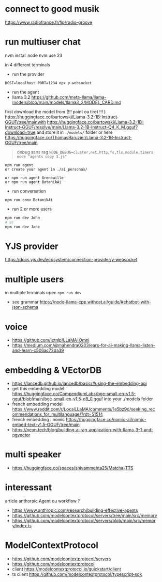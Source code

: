 # connect to good musik

https://www.radiofrance.fr/fip/radio-groove

# run multiuser chat

nvm install node
nvm use 23

in 4 different terminals

- run the provider 
```
HOST=localhost PORT=1234 npx y-websocket

```
- run the agent
- llama 3.2 https://github.com/meta-llama/llama-models/blob/main/models/llama3_2/MODEL_CARD.md

first download the model from (!!! point ou tiret !!! ) https://huggingface.co/bartowski/Llama-3.2-1B-Instruct-GGUF/tree/mainwith  https://huggingface.co/bartowski/Llama-3.2-1B-Instruct-GGUF/resolve/main/Llama-3.2-1B-Instruct-Q4_K_M.gguf?download=true and store it in `./models/` folder or here https://huggingface.co/ThomasBaruzier/Llama-3.2-1B-Instruct-GGUF/tree/main 


> debug sans rag 
`NODE_DEBUG=cluster,net,http,fs,tls,module,timers node "agents copy 3.js" `

```
npm run agent
or create your agent in ./ai_personas/

or npm run agent Grenouille
or npm run agent BotanikAi

```

- run conversation
```
npm run conv BotanikAi
```



- run 2 or more users

 
```bash
npm run dev John
# or 
npm run dev Jane
```

# YJS provider
https://docs.yjs.dev/ecosystem/connection-provider/y-websocket

# multiple users
in multiple terminals open ```npm run dev```
- see grammar https://node-llama-cpp.withcat.ai/guide/#chatbot-with-json-schema

# voice 
- https://github.com/ictnlp/LLaMA-Omni
- https://medium.com/@mahendra0203/ears-for-ai-making-llama-listen-and-learn-c506ac72da39

# embedding & VEctorDB
- https://lancedb.github.io/lancedb/basic/#using-the-embedding-api
- get this embedding model https://huggingface.co/CompendiumLabs/bge-small-en-v1.5-gguf/blob/main/bge-small-en-v1.5-q8_0.gguf into your ./models folder
- french embedding model https://www.reddit.com/r/LocalLLaMA/comments/1e5bz9d/seeking_recommendations_for_multilanguage/?rdt=51514
- french embedding : nomic https://huggingface.co/nomic-ai/nomic-embed-text-v1.5-GGUF/tree/main
- https://neon.tech/blog/building-a-rag-application-with-llama-3-1-and-pgvector

# multi speaker
- https://huggingface.co/spaces/shivammehta25/Matcha-TTS

# interessant 
article anthorpic Agent ou workflow ?
- https://www.anthropic.com/research/building-effective-agents
- https://github.com/modelcontextprotocol/servers/tree/main/src/memory
- https://github.com/modelcontextprotocol/servers/blob/main/src/memory/index.ts

# ModelContextProtocol
- https://github.com/modelcontextprotocol/servers
- https://github.com/modelcontextprotocol
- client https://modelcontextprotocol.io/quickstart/client
- ts client https://github.com/modelcontextprotocol/typescript-sdk